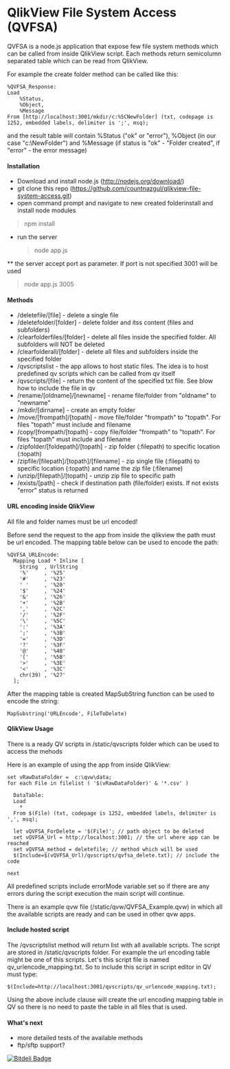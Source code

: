 QlikView File System Access (QVFSA)
=====================
QVFSA is a node.js application that expose few file system methods which can be called from inside QlikView script. Each methods return semicolumn separated table which can be read from QlikView.

For example the create folder method can be called like this:

    %QVFSA_Response:
	Load 
		%Status, 
     	%Object, 
    	%Message
	From [http://localhost:3001/mkdir/c:%5CNewFolder] (txt, codepage is 1252, embedded labels, delimiter is ';', msq);

and the result table will contain %Status ("ok" or "error"), %Object (in our case "c:\NewFolder") and  %Message (if status is "ok" - "Folder created", if "error" - the error message)

#### Installation

  - Download and install node.js (http://nodejs.org/download/)
  - git clone this repo (https://github.com/countnazgul/qlikview-file-system-access.git)
  - open command prompt and navigate to new created folderinstall and install node modules 
  
  > npm install

  - run the server

    > node app.js

  ** the server accept port as parameter. If port is not specified 3001 will be used
  > node app.js 3005

#### Methods
* /deletefile/[file] - delete a single file
* /deletefolder/[folder] - delete folder and itss content (files and subfolders)
* /clearfolderfiles/[folder] - delete all files inside the specified folder. All subfolders will NOT be deleted
* /clearfolderall/[folder] - delete all files and subfolders inside the specified folder
* /qvscriptslist - the app allows to host static files. The idea is to host predefined qv scripts which can be called from qv itself
* /qvscripts/[file] - return the content of the specified txt file. See blow how to include the file in qv  
* /rename/[oldname]/[newname] - rename file/folder from "oldname" to "newname"
* /mkdir/[dirname] - create an empty folder
* /move/[frompath]/[topath] - move file/folder "frompath" to "topath". For files "topath" must include and filename
* /copy/[frompath/[topath] - copy file/folder "frompath" to "topath". For files "topath" must include and filename
* /zipfolder/[foldepath]/[topath] - zip folder (:filepath) to specific location (:topath)
* /zipfile/[filepath]/[topath]/[filename] - zip single file (:filepath) to specific location (:topath) and name the zip file (:filename)
* /unzip/[filepath]/[topath] - unzip zip file to specific path
* /exists/[path] - check if destination path (file/folder) exists. If not exists "error" status is returned

#### URL encoding inside QlikView

All file and folder names must be url encoded!

Before send the request to the app from inside the qlikview the path must be url encoded. The mapping table below can be used to encode the path:

    %QVFSA_URLEncode:
      Mapping Load * Inline [
        String  , UrlString
        '%'     , '%25'
        '#'     , '%23' 
        ' '     , '%20' 
        '$'     , '%24' 
        '&'     , '%26' 
        '+'     , '%2B' 
        ','     , '%2C' 
        '/'     , '%2F' 
        '\'     , '%5C' 
        ':'     , '%3A' 
        ';'     , '%3B' 
        '='     , '%3D' 
        '?'     , '%3F' 
        '@'     , '%40' 
        '['     , '%5B' 
        '>'     , '%3E' 
        '<'     , '%3C' 
        chr(39) , '%27' 
      ];

After the mapping table is created MapSubString function can be used to encode the string: 

    MapSubstring('URLEncode', FileToDelete)

#### QlikView Usage
There is a ready QV scripts in /static/qvscripts folder which can be used to access the mehods

Here is an example of using the app from inside QlikView:
    
    set vRawDataFolder =  c:\qvw\data;
    for each File in filelist ( '$(vRawDataFolder)' & '*.csv' )
    
	  DataTable:
	  Load 
		*
	  From $(File) (txt, codepage is 1252, embedded labels, delimiter is ',', msq);

      let vQVFSA_ForDelete = '$(File)'; // path object to be deleted
      set vQVFSA_Url = http://localhost:3001; // the url where app can be reached
      set vQVFSA_method = deletefile; // method which will be used
      $(Include=$(vQVFSA_Url)/qvscripts/qvfsa_delete.txt); // include the code

    next

All predefined scripts include errorMode variable set so if there are any errors during the script execution the main script will continue.

There is an example qvw file (/static/qvw/QVFSA_Example.qvw) in which all the available scripts are ready and can be used in other qvw apps.

#### Include hosted script
The /qvscriptslist method will return list with all available scripts. The script are stored in /static/qvscripts folder. For example the url encoding table might be one of this scripts. Let's this script file is named qv_urlencode_mapping.txt. So to include this script in script editor in QV must type:

    $(Include=http://localhost:3001/qvscripts/qv_urlencode_mapping.txt);

Using the above include clause will create the url encoding mapping table in QV so there is no need to paste the table in all files that is used.

#### What's next
  * more detailed tests of the available methods
  * ftp/sftp support?

[![Bitdeli Badge](https://d2weczhvl823v0.cloudfront.net/countnazgul/qlikview-file-system-access/trend.png)](https://bitdeli.com/free "Bitdeli Badge")